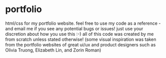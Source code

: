 # portfolio
html/css for my portfolio website.
feel free to use my code as a reference - and email me if you see any potential bugs or issues! just use your discretion about how you use this :-) all of this code was created by me from scratch unless stated otherwise!
(some visual inspiration was taken from the portfolio websites of great ui/ux and product designers such as Olivia Truong, Elizabeth Lin, and Zorin Roman)
